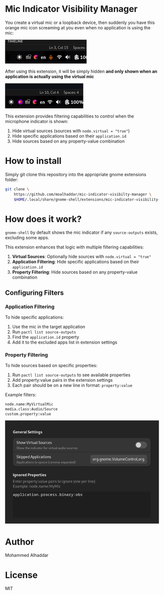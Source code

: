 # Mic Indicator Visibility Manager

You create a virtual mic or a loopback device, then suddenly you have this orange mic icon screaming at you even when no application is using the mic:

![Annoying indicator](./images/image.png)

After using this extension, it will be simply hidden **and only shown when an application is actually using the virtual mic**

![Annoying indicator hidden](./images/image-1.png)

This extension provides filtering capabilities to control when the microphone indicator is shown:
1. Hide virtual sources (sources with `node.virtual = "true"`)
2. Hide specific applications based on their `application.id`
3. Hide sources based on any property-value combination

# How to install
Simply git clone this repository into the appropriate gnome extensions folder:

```sh
git clone \
    https://github.com/moalhaddar/mic-indicator-visibilty-manager \
    $HOME/.local/share/gnome-shell/extensions/mic-indicator-visibility-manager@alhaddar.dev
```

# How does it work?
`gnome-shell` by default shows the mic indicator if any `source-outputs` exists, excluding some apps.

This extension enhances that logic with multiple filtering capabilities:

1. **Virtual Sources**: Optionally hide sources with `node.virtual = "true"`
2. **Application Filtering**: Hide specific applications based on their `application.id`
3. **Property Filtering**: Hide sources based on any property-value combination

## Configuring Filters

### Application Filtering
To hide specific applications:
1. Use the mic in the target application
2. Run `pactl list source-outputs`
3. Find the `application.id` property
4. Add it to the excluded apps list in extension settings

### Property Filtering
To hide sources based on specific properties:
1. Run `pactl list source-outputs` to see available properties
2. Add property:value pairs in the extension settings
3. Each pair should be on a new line in format: `property:value`

Example filters:
```
node.name:MyVirtualMic
media.class:Audio/Source
custom.property:value
```

![Settings Screenshot](./images/image-2.png)

# Author
Mohammed Alhaddar

# License
MIT